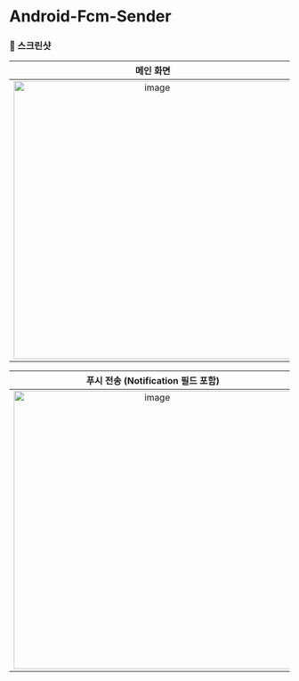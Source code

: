 # Android-Fcm-Sender

### 📸 스크린샷
| 메인 화면 | Json 파일 미업로드 시 | Notification 속성 설정 |
|:--:|:--:|:--:|
| <img width="500" alt="image" src="https://github.com/user-attachments/assets/164afd0c-24d8-4844-b578-472b9e864d4f" /> | <img width="500" alt="image" src="https://github.com/user-attachments/assets/26c3e82c-7c24-43e5-af59-c08e98d37ef3" /> | <img width="500" alt="image" src="https://github.com/user-attachments/assets/872da42c-231d-4512-b277-e2ccff9fb7e2" /> |

| 푸시 전송 (Notification 필드 포함) | 푸시 전송 (data 필드만 포함) | 푸시 데이터 삭제 |
|:--:|:--:|:--:|
| <img width="500" alt="image" src="https://github.com/user-attachments/assets/735ea9e4-8323-4938-9c5a-081711ea270e" /> | <img width="500" alt="image" src="https://github.com/user-attachments/assets/23963942-7706-4584-b4d7-40589d1c4da9" />| <img width="500"  alt="image" src="https://github.com/user-attachments/assets/e738fbde-8d34-425e-9f72-4ffeb551911a" /> |
